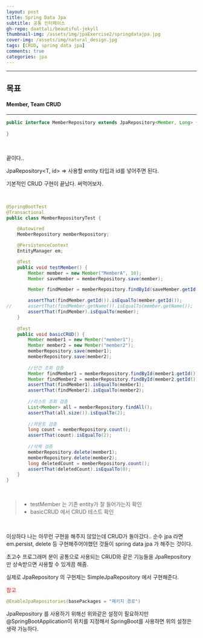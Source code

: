 ```yaml
---
layout: post
title: Spring Data Jpa
subtitle: 공통 인터페이스
gh-repo: daattali/beautiful-jekyll
thumbnail-img: /assets/img/jpaExercise2/springdatajpa.jpg
cover-img: /assets/img/natural_design.jpg
tags: [CRUD, spring data jpa]
comments: true
categories: jpa
---
```


___
## 목표

#### Member, Team CRUD
___



~~~java
public interface MemberRepository extends JpaRepository<Member, Long> {
    
}
~~~

<br/>



끝이다..

JpaRepository<T, id> => 사용할 entity 타입과 id를 넣어주면 된다.

기본적인 CRUD 구현이 끝났다. 써먹어보자.

<br/>

~~~java
@SpringBootTest
@Transactional
public class MemberRepositoryTest {

    @Autowired
    MemberRepository memberRepository;

    @PersistenceContext
    EntityManager em;

    @Test
    public void testMember() {
        Member member = new Member("MemberA", 10);
        Member saveMember = memberRepository.save(member);

        Member findMember = memberRepository.findById(saveMember.getId()).get();

        assertThat(findMember.getId()).isEqualTo(member.getId());
//      assertThat(findMember.getName()).isEqualTo(member.getName());
        assertThat(findMember).isEqualTo(member);
    }
    
    @Test
    public void basicCRUD() {
        Member member1 = new Member("member1");
        Member member2 = new Member("member2");
        memberRepository.save(member1);
        memberRepository.save(member2);
        
        //단건 조회 검증
        Member findMember1 = memberRepository.findById(member1.getId()).get();
        Member findMember2 = memberRepository.findById(member2.getId()).get();
        assertThat(findMember1).isEqualTo(member1);
        assertThat(findMember2).isEqualTo(member2);
        
        //리스트 조회 검증
        List<Member> all = memberRepository.findAll();
        assertThat(all.size()).isEqualTo(2);
        
        //카운트 검증
        long count = memberRepository.count();
        assertThat(count).isEqualTo(2);
        
        //삭제 검증
        memberRepository.delete(member1);
        memberRepository.delete(member2);
        long deletedCount = memberRepository.count();
        assertThat(deletedCount).isEqualTo(0);
    }
}
~~~

<br/>


> - testMember 는 기존 entity가 잘 들어가는지 확인
> - basicCRUD 에서 CRUD 테스트 확인

<br/>

이상하다 나는 아무런 구현을 해주지 않았는데 CRUD가 돌아갔다.. 순수 jpa 라면 em.persist, delete 등 구현해주어야했던 것들이 spring data jpa 가 해주는 것이다.

초고수 프로그래머 분이 공통으로 사용되는 CRUD와 같은 기능들을 JpaRepository 만 상속받으면 사용할 수 있게끔 해줌.

실제로 JpaRepository 의 구현제는 SimpleJpaRepository 에서 구현해준다.


<span style="color:red">참고</span>

~~~java
@EnableJpaRepositories(basePackages = "페키지 경로")
~~~

JpaRepository 를 사용하기 위해선 위와같은 설정이 필요하지만 @SpringBootApplication이 위치를 지정해서 SpringBoot를 사용하면 위의 설정은 생략 가능하다.